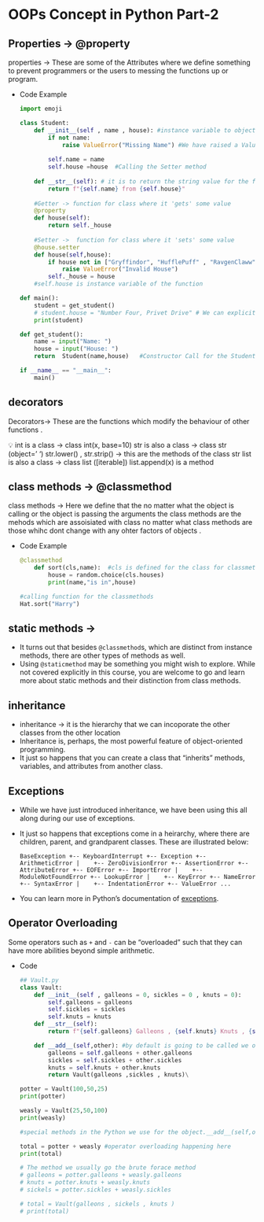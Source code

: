 # OOPs Concept in Python Part-2
## Properties → @property

properties → These are some of the Attributes where we define something to prevent programmers or the users to messing the functions up or program. 

- Code Example
    
    ```python
    import emoji
    
    class Student:
        def __init__(self , name , house): #instance variable to objects
            if not name:
                raise ValueError("Missing Name") #We have raised a ValueError 
            
            self.name = name
            self.house =house  #Calling the Setter method 
        
        def __str__(self): # it is to return the string value for the function and called by default
            return f"{self.name} from {self.house}"
        
        #Getter -> function for class where it 'gets' some value
        @property 
        def house(self):
            return self._house
        
        #Setter ->  function for class where it 'sets' some value
        @house.setter
        def house(self,house):
            if house not in ["Gryffindor", "HufflePuff" , "RavgenClaww" , "Slytherin"]:
                raise ValueError("Invalid House")
            self._house = house
        #self.house is instance variable of the function 
    
    def main():
        student = get_student()   
        # student.house = "Number Four, Privet Drive" # We can explicitly call the house and it changes the value of the house 
        print(student)
    
    def get_student():
        name = input("Name: ")
        house = input("House: ")
        return  Student(name,house)   #Constructor Call for the Student object 
    
    if __name__ == "__main__":
        main()
    ```
    

## decorators

Decorators→ These are the functions which modify the behaviour of other functions . 

<aside>
💡 int is a class → class int(x, base=10)
str is also a class → class str (object=’ ‘)
str.lower() , str.strip() → this are the methods of the class str
list is also a class → class list ([iterable]) 
list.append(x) is a method

</aside>

## class methods → @classmethod

class methods → Here we define that the no matter what the object is calling or the object is passing the arguments the class methods are the mehods which are assoisiated with class no matter what class methods are those whihc dont change with any ohter factors of objects .

- Code Example
    
    ```python
    @classmethod
        def sort(cls,name):  #cls is defined for the class for classmethod
            house = random.choice(cls.houses)
            print(name,"is in",house)
    
    #calling function for the classmethods
    Hat.sort("Harry")
    ```
    

## static methods →

- It turns out that besides `@classmethod`s, which are distinct from instance methods, there are other types of methods as well.
- Using `@staticmethod` may be something you might wish to explore. While not covered explicitly in this course, you are welcome to go and learn more about static methods and their distinction from class methods.

## inheritance

- inheritance → it is the hierarchy that we can incoporate the other classes from the other location
- Inheritance is, perhaps, the most powerful feature of object-oriented programming.
- It just so happens that you can create a class that “inherits” methods, variables, and attributes from another class.

## Exceptions

- While we have just introduced inheritance, we have been using this all along during our use of exceptions.
- It just so happens that exceptions come in a heirarchy, where there are children, parent, and grandparent classes. These are illustrated below:
    
    `BaseException
     +-- KeyboardInterrupt
     +-- Exception
          +-- ArithmeticError
          |    +-- ZeroDivisionError
          +-- AssertionError
          +-- AttributeError
          +-- EOFError
          +-- ImportError
          |    +-- ModuleNotFoundError
          +-- LookupError
          |    +-- KeyError
          +-- NameError
          +-- SyntaxError
          |    +-- IndentationError
          +-- ValueError
     ...`
    
- You can learn more in Python’s documentation of [exceptions](https://docs.python.org/3/library/exceptions.html).

## Operator Overloading

Some operators such as `+` and `-` can be “overloaded” such that they can have more abilities beyond simple arithmetic.

- Code
    
    ```python
    ## Vault.py
    class Vault:
        def __init__(self , galleons = 0, sickles = 0 , knuts = 0):
            self.galleons = galleons
            self.sickles = sickles
            self.knuts = knuts
        def __str__(self):
            return f"{self.galleons} Galleons , {self.knuts} Knuts , {self.sickles} Sickels"
    
        def __add__(self,other): #by default is going to be called we overload the add 
            galleons = self.galleons + other.galleons
            sickles = self.sickles + other.sickles
            knuts = self.knuts + other.knuts
            return Vault(galleons ,sickles , knuts)\
    
    potter = Vault(100,50,25)
    print(potter)
    
    weasly = Vault(25,50,100)
    print(weasly)
    
    #special methods in the Python we use for the object.__add__(self,other)
    
    total = potter + weasly #operator overloading happening here 
    print(total)
    
    # The method we usually go the brute forace method
    # galleons = potter.galleons + weasly.galleons 
    # knuts = potter.knuts + weasly.knuts 
    # sickels = potter.sickles + weasly.sickles
    
    # total = Vault(galleons , sickels , knuts )
    # print(total)
    ```
